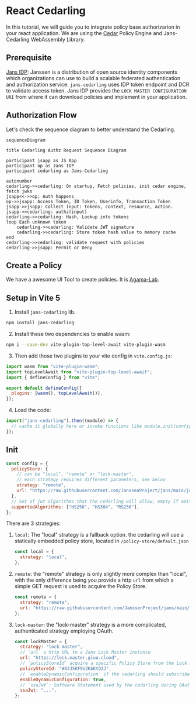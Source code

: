 # React Cedarling

In this tutorial, we will guide you to integrate policy base authorizarion in your react application. We are using the [Cedar](https://www.cedarpolicy.com/) Policy Engine and Jans-Cedarling WebAssembly Library.

## Prerequisite

[Jans IDP](https://docs.jans.io): Janssen is a distribution of open source identity components which organizations can use to build a scalable federated authentication and authorization service. `jans-cedarling` uses IDP token endpoint and DCR to validate access token. Jans IDP provides the `LOCK MASTER CONFIGURATION URI` from where it can download policies and implement in your application.

## Authorization Flow

Let's check the sequence diagram to better understand the Cedarling.

```mermaid
sequenceDiagram

title Cedarling Authz Request Sequence Diagram

participant jsapp as JS App
participant op as Jans IDP
participant cedarling as Jans-Cedarling

autonumber
cedarling->>cedarling: On startup, Fetch policies, init cedar engine, fetch jwks
jsapp<<->>op: Auth happens
op->>jsapp: Access Token, ID Token, Userinfo, Transaction Token
jsapp->>jsapp: Collect input: tokens, context, resource, action.
jsapp->>cedarling: authz(input)
cedarling->>cedarling: Hash, Lookup into tokens
loop Each unknown token
    cedarling->>cedarling: Validate JWT signature
    cedarling->>cedarling: Store token hash value to memory cache
end
cedarling->>cedarling: validate request with policies
cedarling->>jsapp: Permit or Deny
```

## Create a Policy

We have a awesome UI Tool to create policies. It is [Agama-Lab](https://cloud.gluu.org/agama-lab).

## Setup in Vite 5

1. Install `jans-cedarling` lib.

```sh
npm install jans-cedarling
```

2. Install these two dependencies to enable wasm:

```sh
npm i --save-dev vite-plugin-top-level-await vite-plugin-wasm
```

3. Then add those two plugins to your vite config in `vite.config.js`:

```js
import wasm from "vite-plugin-wasm";
import topLevelAwait from "vite-plugin-top-level-await";
import { defineConfig } from "vite";

export default defineConfig({
  plugins: [wasm(), topLevelAwait()],
});
```

4. Load the code:

```js
import("jans-cedarling").then((module) => {
  // cache it globally here or invoke functions like module.init(config);
});
```

## Init

```js
const config = {
  policyStore: {
    // can be "local", "remote" or "lock-master",
    // each strategy requires different parameters, see below
    strategy: "remote",
    url: "https://raw.githubusercontent.com/JanssenProject/jans/main/jans-lock/cedarling/policy-store/default.json",
  },
  // Set of jwt algorithms that the cedarling will allow, empty if omitted
  supportedAlgorithms: ["HS256", "HS384", "RS256"],
};
```

There are 3 strategies:

1. `local`: The "local" strategy is a fallback option. the cedarling will use a statically embedded policy store, located in `/policy-store/default.json`

   ```js
   const local = {
     strategy: "local",
   };
   ```

2. `remote`: the "remote" strategy is only slightly more complex than "local", with the only difference being you provide a http `url` from which a simple GET request is used to acquire the Policy Store.

   ```js
   const remote = {
     strategy: "remote",
     url: "https://raw.githubusercontent.com/JanssenProject/jans/main/jans-lock/cedarling/policy-store/default.json",
   };
   ```

3. `lock-master`: the "lock-master" strategy is a more complicated, authenticated strategy employing OAuth.
   ```js
   const lockMaster = {
     strategy: "lock-master",
     // `url` a http URL to a Jans Lock Master instance
     url: "https://lock.master.gluu.cloud",
     // `policyStoreId` acquire a specific Policy Store from the Lock Master
     policyStoreId: "#83J5KF9U2KAKtO2J",
     // `enableDynamicConfiguration` if the cedarling should subscribe to Policy Updates via the Lock Master's SSE endpoint
     enableDynamicConfiguration: true,
     // `ssaJwt`: Software Statement used by the cedarling during OAuth Dynamic Client registration
     ssaJwt: "...",
   };
   ```
